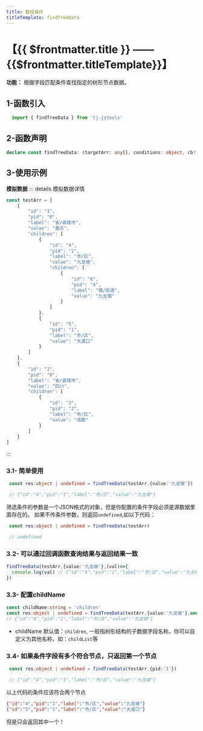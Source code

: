 ```yaml
---
title: 数组操作
titleTemplate: findTreeData
---
```


# 【{{ $frontmatter.title }} —— {{$frontmatter.titleTemplate}}】

**功能：** 根据字段匹配条件查找指定的树形节点数据。

## 1-函数引入

```js 
  import { findTreeData } from 'tj-jstools'
```
## 2-函数声明
```ts
declare const findTreeData: (targetArr: any[], conditions: object, cb?: Function, childName?: string) => {} | undefined;
```

## 3-使用示例
**模拟数据**
::: details 模拟数据详情
```ts
const testArr = [
    {
        "id": "1",
        "pid": "0",
        "label": "省/直辖市",
        "value": "重庆",
        "children": [
            {
                "id": "4",
                "pid": "1",
                "label": "市/区",
                "value": "九龙坡",
                "children": [
                    {
                        "id": "6",
                        "pid": "4",
                        "label": "镇/街道",
                        "value": "九龙镇"
                    }
                ]
            },
            {
                "id": "5",
                "pid": "1",
                "label": "市/区",
                "value": "大渡口"
            }
        ]
    },
    {
        "id": "2",
        "pid": "0",
        "label": "省/直辖市",
        "value": "四川",
        "children": [
            {
                "id": "3",
                "pid": "2",
                "label": "市/区",
                "value": "成都"
            }
        ]
    }
]
```
:::


### 3.1- 简单使用
```ts
 const res:object | undefined = findTreeData(testArr,{value:'九龙坡'})

 // {"id":"4","pid":"1","label":"市/区","value":"九龙坡"}
```
筛选条件的参数是一个JSON格式的对象，但是你配置的条件字段必须是源数据里面存在的。
如果不传条件参数，则返回`undefined`,如以下代码：

```ts
 const res:object | undefined = findTreeData(testArr)

 // undefined
```
### 3.2- 可以通过回调函数查询结果与返回结果一致

```ts
findTreeData(testArr,{value:'九龙坡'},(val)=>{
  console.log(val) // {"id":"4","pid":"1","label":"市/区","value":"九龙坡"}
})
```

### 3.3- 配置childName

```ts
const childName:string = 'children'
const res:object | undefined = findTreeData(testArr,{value:'九龙坡'},undefined,childName)
// {"id":"4","pid":"1","label":"市/区","value":"九龙坡"}
```
- childName
默认值：`children`, 一般指树形结构的子数据字段名称，你可以自定义为其他名称，如：`childList`等

### 3.4- 如果条件字段有多个符合节点，只返回第一个节点
```ts
 const res:object | undefined = findTreeData(testArr,{pid:'1'})

 // {"id":"4","pid":"1","label":"市/区","value":"九龙坡"}
```
以上代码的条件应该符合两个节点
```json
{"id":"4","pid":"1","label":"市/区","value":"九龙坡"}
{"id":"5","pid":"1","label":"市/区","value":"大渡口"}
```
但是只会返回其中一个！